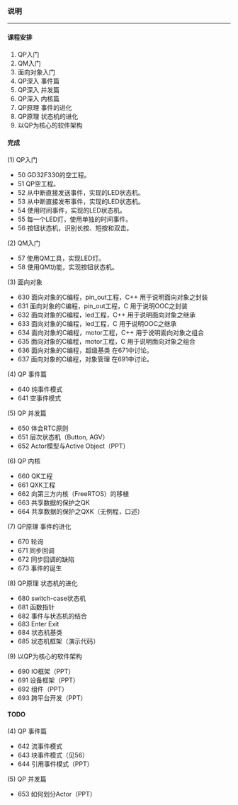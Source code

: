 ### 说明
-------
#### 课程安排
1. QP入门
2. QM入门
3. 面向对象入门
4. QP深入 事件篇
5. QP深入 并发篇
6. QP深入 内核篇
7. QP原理 事件的进化
8. QP原理 状态机的进化
9. 以QP为核心的软件架构

#### 完成
(1) QP入门
+ 50 GD32F330的空工程。
+ 51 QP空工程。
+ 52 从中断直接发送事件，实现的LED状态机。
+ 53 从中断直接发布事件，实现的LED状态机。
+ 54 使用时间事件，实现的LED状态机。
+ 55 每一个LED灯，使用单独的时间事件。
+ 56 按钮状态机，识别长按、短按和双击。

(2) QM入门
+ 57 使用QM工具，实现LED灯。
+ 58 使用QM功能，实现按钮状态机。

(3) 面向对象
+ 630 面向对象的C编程，pin_out工程，C++
    用于说明面向对象之封装
+ 631 面向对象的C编程，pin_out工程，C
    用于说明OOC之封装
+ 632 面向对象的C编程，led工程，C++
    用于说明面向对象之继承
+ 633 面向对象的C编程，led工程，C
    用于说明OOC之继承
+ 634 面向对象的C编程，motor工程，C++
    用于说明面向对象之组合
+ 635 面向对象的C编程，motor工程，C
    用于说明面向对象之组合
+ 636 面向对象的C编程，超级基类
    在671中讨论。
+ 637 面向对象的C编程，对象管理
    在691中讨论。

(4) QP 事件篇
+ 640 纯事件模式
+ 641 空事件模式

(5) QP 并发篇
+ 650 体会RTC原则
+ 651 层次状态机（Button, AGV）
+ 652 Actor模型与Active Object（PPT）

(6) QP 内核
+ 660 QK工程
+ 661 QXK工程
+ 662 向第三方内核（FreeRTOS）的移植
+ 663 共享数据的保护之QK
+ 664 共享数据的保护之QXK（无例程，口述）

(7) QP原理 事件的进化
+ 670 轮询
+ 671 同步回调
+ 672 同步回调的缺陷
+ 673 事件的诞生

(8) QP原理 状态机的进化
+ 680 switch-case状态机
+ 681 函数指针
+ 682 事件与状态机的结合
+ 683 Enter Exit
+ 684 状态机基类
+ 685 状态机框架（演示代码）

(9) 以QP为核心的软件架构
+ 690 IO框架（PPT）
+ 691 设备框架（PPT）
+ 692 组件（PPT）
+ 693 跨平台开发（PPT）

#### TODO
(4) QP 事件篇
+ 642 流事件模式
+ 643 块事件模式（见56）
+ 644 引用事件模式（PPT）

(5) QP 并发篇
+ 653 如何划分Actor（PPT）